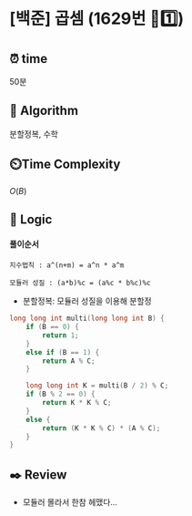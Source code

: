 # [백준] 곱셈 (1629번 🩶1️⃣)

## ⏰  **time**

50분

## :pushpin: **Algorithm**

분할정복, 수학

## ⏲️**Time Complexity**

$O(B)$

## :round_pushpin: **Logic**

#### 풀이순서
```
지수법칙 : a^(n+m) = a^n * a^m

모듈러 성질 : (a*b)%c = (a%c * b%c)%c
```

- 분할정복: 모듈러 성질을 이용해 분할정 <br/>
```cpp
long long int multi(long long int B) {
	if (B == 0) {
		return 1;
	}
	else if (B == 1) {
		return A % C;
	}

	long long int K = multi(B / 2) % C;
	if (B % 2 == 0) {
		return K * K % C;
	}
	else {
		return (K * K % C) * (A % C);
	}
}
```

## :black_nib: **Review**

- 모듈러 몰라서 한참 헤맸다...
